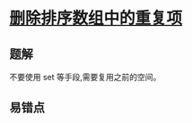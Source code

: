 # [删除排序数组中的重复项](https://leetcode-cn.com/problems/remove-duplicates-from-sorted-array/)

## 题解
不要使用 set 等手段,需要复用之前的空间。




## 易错点

